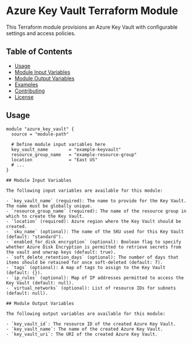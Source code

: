 # Azure Key Vault Terraform Module

This Terraform module provisions an Azure Key Vault with configurable settings and access policies.

## Table of Contents

- [Usage](#usage)
- [Module Input Variables](#module-input-variables)
- [Module Output Variables](#module-output-variables)
- [Examples](#examples)
- [Contributing](#contributing)
- [License](#license)

## Usage

```
module "azure_key_vault" {
  source = "module-path"

  # Define module input variables here
  key_vault_name        = "example-keyvault"
  resource_group_name   = "example-resource-group"
  location              = "East US"
  # ...
}

## Module Input Variables

The following input variables are available for this module:

- `key_vault_name` (required): The name to provide for the Key Vault. The name must be globally unique.
- `resource_group_name` (required): The name of the resource group in which to create the Key Vault.
- `location` (required): Azure region where the Key Vault should be created.
- `sku_name` (optional): The name of the SKU used for this Key Vault (default: "standard").
- `enabled_for_disk_encryption` (optional): Boolean flag to specify whether Azure Disk Encryption is permitted to retrieve secrets from the vault and unwrap keys (default: true).
- `soft_delete_retention_days` (optional): The number of days that items should be retained for once soft-deleted (default: 7).
- `tags` (optional): A map of tags to assign to the Key Vault (default: {}).
- `ip_rules` (optional): Map of IP addresses permitted to access the Key Vault (default: null).
- `virtual_networks` (optional): List of resource IDs for subnets (default: null).

## Module Output Variables

The following output variables are available for this module:

- `key_vault_id`: The resource ID of the created Azure Key Vault.
- `key_vault_name`: The name of the created Azure Key Vault.
- `key_vault_uri`: The URI of the created Azure Key Vault.